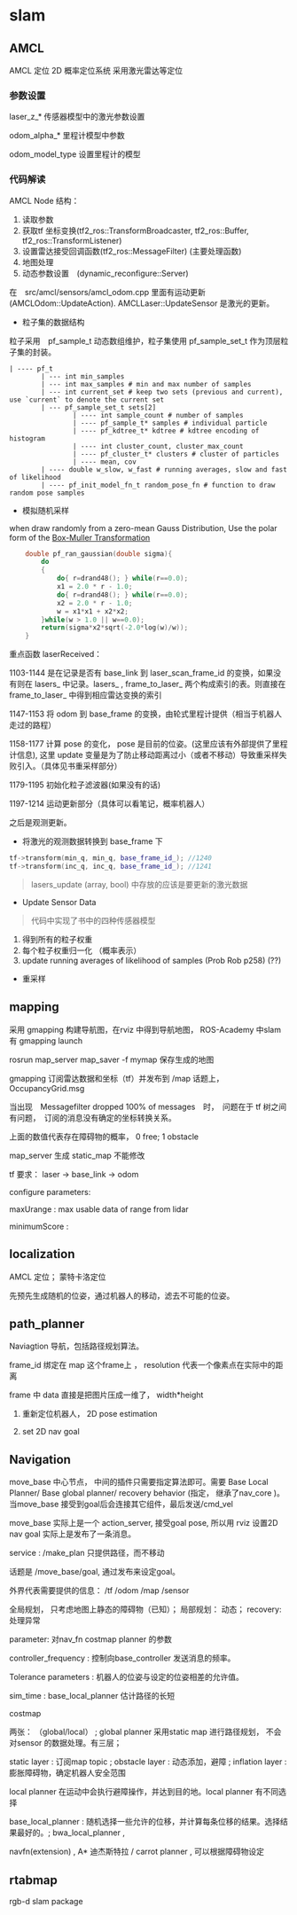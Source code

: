 # slam

## AMCL

AMCL 定位 2D 概率定位系统 采用激光雷达等定位

### 参数设置

laser_z_* 传感器模型中的激光参数设置

odom_alpha_* 里程计模型中参数

odom_model_type 设置里程计的模型

### 代码解读

AMCL Node 结构：

1. 读取参数
2. 获取tf 坐标变换(tf2_ros::TransformBroadcaster, tf2_ros::Buffer, tf2_ros::TransformListener)
3. 设置雷达接受回调函数(tf2_ros::MessageFilter) (主要处理函数)
4. 地图处理
5. 动态参数设置　(dynamic_reconfigure::Server)

在　src/amcl/sensors/amcl_odom.cpp 里面有运动更新(AMCLOdom::UpdateAction). AMCLLaser::UpdateSensor 是激光的更新。

* 粒子集的数据结构

粒子采用　pf_sample_t 动态数组维护，粒子集使用 pf_sample_set_t 作为顶层粒子集的封装。

```plain
| ---- pf_t
        | --- int min_samples
        | --- int max_samples # min and max number of samples
        | --- int current_set # keep two sets (previous and current), use `current` to denote the current set
        | --- pf_sample_set_t sets[2]
                | ---- int sample_count # number of samples
                | ---- pf_sample_t* samples # individual particle
                | ---- pf_kdtree_t* kdtree # kdtree encoding of histogram
                | ---- int cluster_count, cluster_max_count
                | ---- pf_cluster_t* clusters # cluster of particles
                | ---- mean, cov
        | ---- double w_slow, w_fast # running averages, slow and fast of likelihood
        | ---- pf_init_model_fn_t random_pose_fn # function to draw random pose samples
```

* 模拟随机采样

when draw randomly from a zero-mean Gauss Distribution, Use the polar form of the [Box-Muller Transformation](http://www.taygeta.com/random/gaussian.html)

```c++
    double pf_ran_gaussian(double sigma){
        do
        {
            do{ r=drand48(); } while(r==0.0);
            x1 = 2.0 * r - 1.0;
            do{ r=drand48(); } while(r==0.0);
            x2 = 2.0 * r - 1.0;
            w = x1*x1 + x2*x2;
        }while(w > 1.0 || w==0.0);
        return(sigma*x2*sqrt(-2.0*log(w)/w));
    }
```

重点函数 laserReceived：

1103-1144 是在记录是否有 base_link 到 laser_scan_frame_id 的变换，如果没有则在 lasers_ 中记录。lasers_ , frame_to_laser_ 两个构成索引的表。则直接在 frame_to_laser_ 中得到相应雷达变换的索引

1147-1153 将 odom 到 base_frame 的变换，由轮式里程计提供（相当于机器人走过的路程）

1158-1177 计算 pose 的变化， pose 是目前的位姿。(这里应该有外部提供了里程计信息), 这里 update 变量是为了防止移动距离过小（或者不移动）导致重采样失败引入。（具体见书重采样部分）

1179-1195 初始化粒子滤波器(如果没有的话)

1197-1214 运动更新部分（具体可以看笔记，概率机器人）

之后是观测更新。

* 将激光的观测数据转换到 base_frame 下

```c++
tf->transform(min_q, min_q, base_frame_id_); //1240
tf->transform(inc_q, inc_q, base_frame_id_); //1241
```

> lasers_update (array, bool) 中存放的应该是要更新的激光数据

* Update Sensor Data

> 代码中实现了书中的四种传感器模型

1. 得到所有的粒子权重
2. 每个粒子权重归一化 （概率表示）
3. update running averages of likelihood of samples (Prob Rob p258) (??)

* 重采样



## mapping

采用 gmapping 构建导航图，在rviz 中得到导航地图， ROS-Academy 中slam 有 gmapping launch

rosrun map_server map_saver -f mymap 保存生成的地图

gmapping 订阅雷达数据和坐标（tf）并发布到 /map 话题上， OccupancyGrid.msg

当出现　Messagefilter dropped 100% of messages　时，　问题在于 tf 树之间有问题，　订阅的消息没有确定的坐标转换关系。

上面的数值代表存在障碍物的概率， 0 free; 1 obstacle

map_server 生成 static_map 不能修改

tf 要求： laser -> base_link -> odom

configure parameters:

maxUrange : max usable data of range from lidar

minimumScore :

## localization

AMCL 定位；  蒙特卡洛定位

先预先生成随机的位姿，通过机器人的移动，滤去不可能的位姿。

## path_planner

Naviagtion 导航，包括路径规划算法。

frame_id 绑定在 map 这个frame上 ， resolution 代表一个像素点在实际中的距离

frame 中 data 直接是把图片压成一维了， width*height

1. 重新定位机器人， 2D pose estimation

2. set 2D nav goal

## Navigation

move_base 中心节点， 中间的插件只需要指定算法即可。需要 Base Local Planner/ Base global planner/ recovery behavior (指定， 继承了nav_core )。当move_base 接受到goal后会连接其它组件，最后发送/cmd_vel

move_base 实际上是一个 action_server, 接受goal pose, 所以用 rviz 设置2D nav goal 实际上是发布了一条消息。

service : /make_plan 只提供路径，而不移动

话题是 /move_base/goal, 通过发布来设定goal。

外界代表需要提供的信息： /tf   /odom  /map  /sensor

全局规划， 只考虑地图上静态的障碍物（已知）； 局部规划： 动态； recovery: 处理异常

parameter:  对nav_fn costmap planner 的参数

controller_frequency : 控制向base_controller 发送消息的频率。

Tolerance parameters : 机器人的位姿与设定的位姿相差的允许值。

sim_time : base_local_planner 估计路径的长短

costmap

两张： （global/local） ;  global planner 采用static map 进行路径规划， 不会对sensor 的数据处理。有三层；

static layer : 订阅map topic ; obstacle layer : 动态添加，避障  ; inflation layer : 膨胀障碍物，确定机器人安全范围

local planner 在运动中会执行避障操作，并达到目的地。local planner 有不同选择

base_local_planner : 随机选择一些允许的位移，并计算每条位移的结果。选择结果最好的。; bwa_local_planner ,

navfn(extension) , A* 迪杰斯特拉 / carrot planner , 可以根据障碍物设定

## rtabmap

rgb-d slam package
